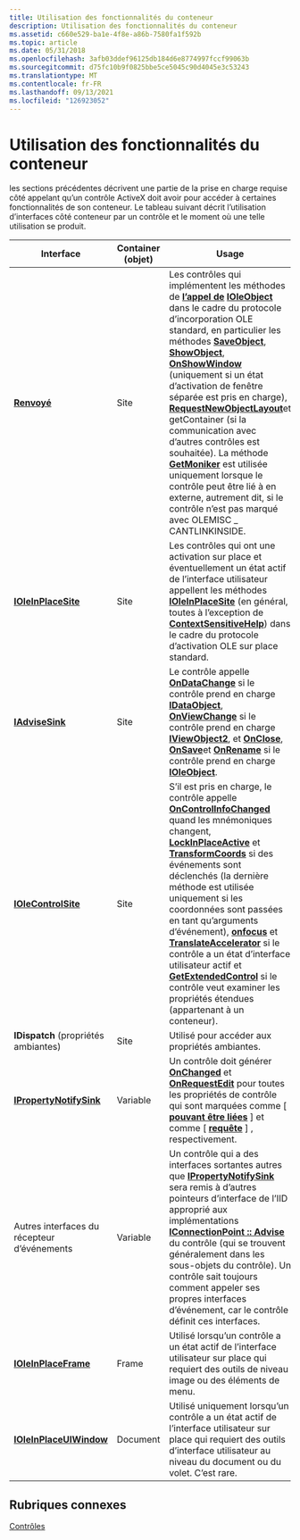 ```yaml
---
title: Utilisation des fonctionnalités du conteneur
description: Utilisation des fonctionnalités du conteneur
ms.assetid: c660e529-ba1e-4f8e-a86b-7580fa1f592b
ms.topic: article
ms.date: 05/31/2018
ms.openlocfilehash: 3afb03ddef96125db184d6e8774997fccf99063b
ms.sourcegitcommit: d75fc10b9f0825bbe5ce5045c90d4045e3c53243
ms.translationtype: MT
ms.contentlocale: fr-FR
ms.lasthandoff: 09/13/2021
ms.locfileid: "126923052"
---
```

# <a name="using-the-containers-functionality"></a>Utilisation des fonctionnalités du conteneur

les sections précédentes décrivent une partie de la prise en charge requise côté appelant qu’un contrôle ActiveX doit avoir pour accéder à certaines fonctionnalités de son conteneur. Le tableau suivant décrit l’utilisation d’interfaces côté conteneur par un contrôle et le moment où une telle utilisation se produit.



| Interface                                                     | Container (objet)    | Usage                                                                                                                                                                                                                                                                                                                                                                                                                                                                                                                                                                                                                                                                                                                                                   |
|---------------------------------------------------------------|---------------------|---------------------------------------------------------------------------------------------------------------------------------------------------------------------------------------------------------------------------------------------------------------------------------------------------------------------------------------------------------------------------------------------------------------------------------------------------------------------------------------------------------------------------------------------------------------------------------------------------------------------------------------------------------------------------------------------------------------------------------------------------------|
| [**Renvoyé**](/windows/desktop/api/OleIdl/nn-oleidl-ioleclientsite)<br/>           | Site<br/>     | Les contrôles qui implémentent les méthodes de [**l’appel de**](/windows/desktop/api/OleIdl/nn-oleidl-ioleclientsite) [**IOleObject**](/windows/desktop/api/OleIdl/nn-oleidl-ioleobject) dans le cadre du protocole d’incorporation OLE standard, en particulier les méthodes [**SaveObject**](/windows/desktop/api/OleIdl/nf-oleidl-ioleclientsite-saveobject), [**ShowObject**](/windows/desktop/api/OleIdl/nf-oleidl-ioleclientsite-showobject), [**OnShowWindow**](/windows/desktop/api/OleIdl/nf-oleidl-ioleclientsite-onshowwindow) (uniquement si un état d’activation de fenêtre séparée est pris en charge), [**RequestNewObjectLayout**](/windows/desktop/api/OleIdl/nf-oleidl-ioleclientsite-requestnewobjectlayout)et getContainer (si la communication avec d’autres contrôles est souhaitée). La méthode [**GetMoniker**](/windows/desktop/api/OleIdl/nf-oleidl-ioleclientsite-getmoniker) est utilisée uniquement lorsque le contrôle peut être lié à en externe, autrement dit, si le contrôle n’est pas marqué avec OLEMISC \_ CANTLINKINSIDE.<br/> |
| [**IOleInPlaceSite**](/windows/desktop/api/OleIdl/nn-oleidl-ioleinplacesite)<br/>         | Site<br/>     | Les contrôles qui ont une activation sur place et éventuellement un état actif de l’interface utilisateur appellent les méthodes [**IOleInPlaceSite**](/windows/desktop/api/OleIdl/nn-oleidl-ioleinplacesite) (en général, toutes à l’exception de [**ContextSensitiveHelp**](/windows/desktop/api/OleIdl/nf-oleidl-iolewindow-contextsensitivehelp)) dans le cadre du protocole d’activation OLE sur place standard.<br/>                                                                                                                                                                                                                                                                                                                                                                                                                                  |
| [**IAdviseSink**](/windows/desktop/api/ObjIdl/nn-objidl-iadvisesink)<br/>                 | Site<br/>     | Le contrôle appelle [**OnDataChange**](/windows/desktop/api/ObjIdl/nf-objidl-iadvisesink-ondatachange) si le contrôle prend en charge [**IDataObject**](/windows/desktop/api/ObjIdl/nn-objidl-idataobject), [**OnViewChange**](/windows/desktop/api/ObjIdl/nf-objidl-iadvisesink-onviewchange) si le contrôle prend en charge [**IViewObject2**](/windows/desktop/api/OleIdl/nn-oleidl-iviewobject2), et [**OnClose**](/windows/desktop/api/ObjIdl/nf-objidl-iadvisesink-onclose), [**OnSave**](/windows/desktop/api/ObjIdl/nf-objidl-iadvisesink-onsave)et [**OnRename**](/windows/desktop/api/ObjIdl/nf-objidl-iadvisesink-onrename) si le contrôle prend en charge [**IOleObject**](/windows/desktop/api/OleIdl/nn-oleidl-ioleobject).<br/>                                                                                                                                                                                                                                                                                                           |
| [**IOleControlSite**](/windows/desktop/api/OCIdl/nn-ocidl-iolecontrolsite)<br/>         | Site<br/>     | S’il est pris en charge, le contrôle appelle [**OnControlInfoChanged**](/windows/desktop/api/OCIdl/nf-ocidl-iolecontrolsite-oncontrolinfochanged) quand les mnémoniques changent, [**LockInPlaceActive**](/windows/desktop/api/OCIdl/nf-ocidl-iolecontrolsite-lockinplaceactive) et [**TransformCoords**](/windows/desktop/api/OCIdl/nf-ocidl-iolecontrolsite-transformcoords) si des événements sont déclenchés (la dernière méthode est utilisée uniquement si les coordonnées sont passées en tant qu’arguments d’événement), [**onfocus**](/windows/desktop/api/OCIdl/nf-ocidl-iolecontrolsite-onfocus) et [**TranslateAccelerator**](/windows/desktop/api/OCIdl/nf-ocidl-iolecontrolsite-translateaccelerator) si le contrôle a un état d’interface utilisateur actif et [**GetExtendedControl**](/windows/desktop/api/OCIdl/nf-ocidl-iolecontrolsite-getextendedcontrol) si le contrôle veut examiner les propriétés étendues (appartenant à un conteneur).<br/>                                                                       |
| **IDispatch** (propriétés ambiantes)<br/>                 | Site<br/>     | Utilisé pour accéder aux propriétés ambiantes.<br/>                                                                                                                                                                                                                                                                                                                                                                                                                                                                                                                                                                                                                                                                                                           |
| [**IPropertyNotifySink**](/windows/desktop/api/OCIdl/nn-ocidl-ipropertynotifysink)<br/> | Variable<br/>   | Un contrôle doit générer [**OnChanged**](/windows/desktop/api/OCIdl/nf-ocidl-ipropertynotifysink-onchanged) et [**OnRequestEdit**](/windows/desktop/api/OCIdl/nf-ocidl-ipropertynotifysink-onrequestedit) pour toutes les propriétés de contrôle qui sont marquées comme \[ [**pouvant être liées**](/windows/desktop/Midl/bindable) \] et comme \[ [**requête**](/windows/desktop/Midl/requestedit) \] , respectivement.<br/>                                                                                                                                                                                                                                                                                                                                                                                                                                                             |
| Autres interfaces du récepteur d’événements<br/>                        | Variable<br/>   | Un contrôle qui a des interfaces sortantes autres que [**IPropertyNotifySink**](/windows/desktop/api/OCIdl/nn-ocidl-ipropertynotifysink) sera remis à d’autres pointeurs d’interface de l’IID approprié aux implémentations [**IConnectionPoint :: Advise**](/windows/desktop/api/OCIdl/nf-ocidl-iconnectionpoint-advise) du contrôle (qui se trouvent généralement dans les sous-objets du contrôle). Un contrôle sait toujours comment appeler ses propres interfaces d’événement, car le contrôle définit ces interfaces.<br/>                                                                                                                                                                                                                                                                                                              |
| [**IOleInPlaceFrame**](/windows/desktop/api/OleIdl/nn-oleidl-ioleinplaceframe)<br/>       | Frame<br/>    | Utilisé lorsqu’un contrôle a un état actif de l’interface utilisateur sur place qui requiert des outils de niveau image ou des éléments de menu.<br/>                                                                                                                                                                                                                                                                                                                                                                                                                                                                                                                                                                                                                                           |
| [**IOleInPlaceUIWindow**](/windows/desktop/api/OleIdl/nn-oleidl-ioleinplaceuiwindow)<br/> | Document<br/> | Utilisé uniquement lorsqu’un contrôle a un état actif de l’interface utilisateur sur place qui requiert des outils d’interface utilisateur au niveau du document ou du volet. C’est rare.<br/>                                                                                                                                                                                                                                                                                                                                                                                                                                                                                                                                                                                                                  |



 

## <a name="related-topics"></a>Rubriques connexes

<dl> <dt>

[Contrôles](controls.md)
</dt> </dl>

 


